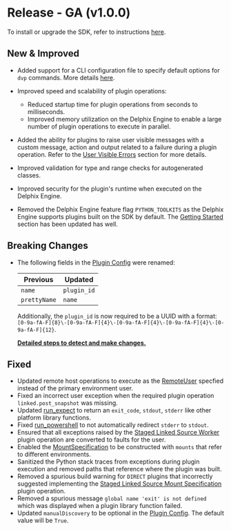 # Release - GA (v1.0.0)

To install or upgrade the SDK, refer to instructions [here](/Getting_Started.md#installation).

## New & Improved

* Added support for a CLI configuration file to specify default options for `dvp` commands. More details [here](/Best_Practices/CLI_Configuration_File.md).
* Improved speed and scalability of plugin operations:
    * Reduced startup time for plugin operations from seconds to milliseconds.
    * Improved memory utilization on the Delphix Engine to enable a large number of plugin operations to execute in parallel.

* Added the ability for plugins to raise user visible messages with a custom message, action and output related to a failure during a plugin operation. Refer to the [User Visible Errors](/Best_Practices/User_Visible_Errors.md) section for more details.
* Improved validation for type and range checks for autogenerated classes.
* Improved security for the plugin's runtime when executed on the Delphix Engine.
* Removed the Delphix Engine feature flag `PYTHON_TOOLKITS` as the Delphix Engine supports plugins built on the SDK by default. The [Getting Started](/Getting_Started.md#installation) section has been updated has well.


## Breaking Changes

* The following fields in the [Plugin Config](/References/Plugin_Config.md) were renamed:

    | Previous | Updated |
    | -------- | ------- |
    | `name` | `plugin_id` |
    | `prettyName` | `name` |

    Additionally, the `plugin_id` is now required to be a UUID with a format: `[0-9a-fA-F]{8}\-[0-9a-fA-F]{4}\-[0-9a-fA-F]{4}\-[0-9a-fA-F]{4}\-[0-9a-fA-F]{12}`.

    [**Detailed steps to detect and make changes.**](/Release_Notes/1.0.0/1.0.0_Breaking_Changes.md#plugin-config-fields-renamed)

## Fixed

* Updated remote host operations to execute as the [RemoteUser](/References/Classes/#remoteuser) specfied instead of the primary environment user.
* Fixed an incorrect user exception when the required plugin operation `linked.post_snapshot` was missing.
* Updated [run_expect](/Platform_Libraries/#run_expect) to return an `exit_code`, `stdout`, `stderr` like other platform library functions.
* Fixed [run_powershell](/Platform_Libraries/#run_powershell) to not automatically redirect `stderr` to `stdout`.
* Ensured that all exceptions raised by the [Staged Linked Source Worker](/References/Plugin_Operations/#staged-linked-source-worker) plugin operation are converted to faults for the user.
* Enabled the [MountSpecification](/References/Classes.md#mountspecification) to be constructed with `mounts` that refer to different environments.
* Sanitized the Python stack traces from exceptions during plugin execution and removed paths that reference where the plugin was built.
* Removed a spurious build warning for `DIRECT` plugins that incorrectly suggested implementing  the [Staged Linked Source Mount Specification](/References/Plugin_Operations.md#staged-linked-source-mount-specification) plugin operation.
* Removed a spurious message `global name 'exit' is not defined` which was displayed when a plugin library function failed.
* Updated `manualDiscovery` to be optional in the [Plugin Config](/References/Plugin_Config.md). The default value will be `True`.